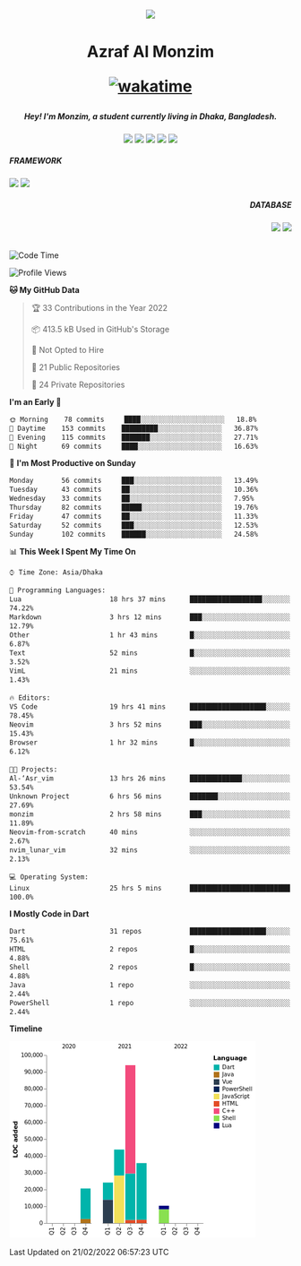 <h5 align="center"><b align="center"><img style='height: 10; width: 40%; object-fit: fit'
src="https://media.giphy.com/media/Wj7lNjMNDxSmc/giphy.gif"></b></h5>

<h1 align="center"><b>Azraf Al Monzim

[![wakatime](https://wakatime.com/badge/user/4de035b5-4b65-4ee4-8510-086ef8f867ce.svg)](https://wakatime.com/@4de035b5-4b65-4ee4-8510-086ef8f867ce)</b></h1>

<h5 align="center"> Hey! I'm Monzim, a student currently living in Dhaka, Bangladesh.</h5>

<div align="center">
  <img src="https://img.shields.io/badge/dart-%230175C2.svg?style=for-the-badge&logo=dart&logoColor=white">
  <img src="https://img.shields.io/badge/java-%23ED8B00.svg?style=for-the-badge&logo=java&logoColor=white">
  <img src="https://img.shields.io/badge/lua-%232C2D72.svg?style=for-the-badge&logo=lua&logoColor=white">
  <img src="https://img.shields.io/badge/javascript-%23323330.svg?style=for-the-badge&logo=javascript&logoColor=%23F7DF1E">
  <img src="https://img.shields.io/badge/typescript-%23007ACC.svg?style=for-the-badge&logo=typescript&logoColor=white">
</div>

<div align="left">
<h5>FRAMEWORK</h5> 
<img src="https://img.shields.io/badge/Flutter-%2302569B.svg?style=for-the-badge&logo=Flutter&logoColor=white">
<img src="https://img.shields.io/badge/angular-%23DD0031.svg?style=for-the-badge&logo=angular&logoColor=white">
</div>

<div align="right">
<h5>DATABASE</h5>
<img src="https://img.shields.io/badge/MongoDB-%234ea94b.svg?style=for-the-badge&logo=mongodb&logoColor=white">
<img src="https://img.shields.io/badge/firebase-%23039BE5.svg?style=for-the-badge&logo=firebase">
</div>
<br>

<!--START_SECTION:waka-->
![Code Time](http://img.shields.io/badge/Code%20Time-343%20hrs%2018%20mins-blue)

![Profile Views](http://img.shields.io/badge/Profile%20Views-8-blue)

**🐱 My GitHub Data** 

> 🏆 33 Contributions in the Year 2022
 > 
> 📦 413.5 kB Used in GitHub's Storage 
 > 
> 🚫 Not Opted to Hire
 > 
> 📜 21 Public Repositories 
 > 
> 🔑 24 Private Repositories  
 > 
**I'm an Early 🐤** 

```text
🌞 Morning    78 commits     ████░░░░░░░░░░░░░░░░░░░░░   18.8% 
🌆 Daytime    153 commits    █████████░░░░░░░░░░░░░░░░   36.87% 
🌃 Evening    115 commits    ███████░░░░░░░░░░░░░░░░░░   27.71% 
🌙 Night      69 commits     ████░░░░░░░░░░░░░░░░░░░░░   16.63%

```
📅 **I'm Most Productive on Sunday** 

```text
Monday       56 commits     ███░░░░░░░░░░░░░░░░░░░░░░   13.49% 
Tuesday      43 commits     ██░░░░░░░░░░░░░░░░░░░░░░░   10.36% 
Wednesday    33 commits     ██░░░░░░░░░░░░░░░░░░░░░░░   7.95% 
Thursday     82 commits     █████░░░░░░░░░░░░░░░░░░░░   19.76% 
Friday       47 commits     ██░░░░░░░░░░░░░░░░░░░░░░░   11.33% 
Saturday     52 commits     ███░░░░░░░░░░░░░░░░░░░░░░   12.53% 
Sunday       102 commits    ██████░░░░░░░░░░░░░░░░░░░   24.58%

```


📊 **This Week I Spent My Time On** 

```text
⌚︎ Time Zone: Asia/Dhaka

💬 Programming Languages: 
Lua                      18 hrs 37 mins      ██████████████████░░░░░░░   74.22% 
Markdown                 3 hrs 12 mins       ███░░░░░░░░░░░░░░░░░░░░░░   12.79% 
Other                    1 hr 43 mins        █░░░░░░░░░░░░░░░░░░░░░░░░   6.87% 
Text                     52 mins             █░░░░░░░░░░░░░░░░░░░░░░░░   3.52% 
VimL                     21 mins             ░░░░░░░░░░░░░░░░░░░░░░░░░   1.43%

🔥 Editors: 
VS Code                  19 hrs 41 mins      ███████████████████░░░░░░   78.45% 
Neovim                   3 hrs 52 mins       ███░░░░░░░░░░░░░░░░░░░░░░   15.43% 
Browser                  1 hr 32 mins        █░░░░░░░░░░░░░░░░░░░░░░░░   6.12%

🐱‍💻 Projects: 
Al-‘Asr_vim              13 hrs 26 mins      █████████████░░░░░░░░░░░░   53.54% 
Unknown Project          6 hrs 56 mins       ███████░░░░░░░░░░░░░░░░░░   27.69% 
monzim                   2 hrs 58 mins       ███░░░░░░░░░░░░░░░░░░░░░░   11.89% 
Neovim-from-scratch      40 mins             ░░░░░░░░░░░░░░░░░░░░░░░░░   2.67% 
nvim_lunar_vim           32 mins             ░░░░░░░░░░░░░░░░░░░░░░░░░   2.13%

💻 Operating System: 
Linux                    25 hrs 5 mins       █████████████████████████   100.0%

```

**I Mostly Code in Dart** 

```text
Dart                     31 repos            ███████████████████░░░░░░   75.61% 
HTML                     2 repos             █░░░░░░░░░░░░░░░░░░░░░░░░   4.88% 
Shell                    2 repos             █░░░░░░░░░░░░░░░░░░░░░░░░   4.88% 
Java                     1 repo              ░░░░░░░░░░░░░░░░░░░░░░░░░   2.44% 
PowerShell               1 repo              ░░░░░░░░░░░░░░░░░░░░░░░░░   2.44%

```


**Timeline**

![Chart not found](https://raw.githubusercontent.com/Monzim/Monzim/main/charts/bar_graph.png) 


 Last Updated on 21/02/2022 06:57:23 UTC
<!--END_SECTION:waka-->
